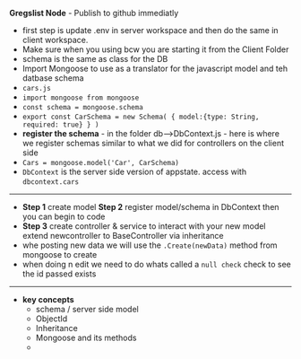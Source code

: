 **Gregslist Node** - Publish to github immediatly 
* first step is update .env in server workspace and then do the same in client workspace.
* Make sure when you using bcw you are starting it from the Client Folder
* schema is the same as class for the DB
* Import Mongoose to use as a translator for the javascript model and teh datbase schema
* `cars.js`
* `import mongoose from mongoose`
* `const schema = mongoose.schema`
* `export const CarSchema = new Schema(
  {
    model:{type: String, required: true}
  }
)`
* **register the schema** - in the folder db-->DbContext.js - here is where we register schemas similar to what we did for controllers on the client side
* `Cars = mongoose.model('Car', CarSchema)` 
* `DbContext` is the server side version of appstate. access with `dbcontext.cars`

* **

* **Step 1** create model **Step 2** register model/schema in DbContext then you can begin to code
* **Step 3** create controller & service to interact with your new model extend newcontroller to BaseController via inheritance
* whe posting new data we will use the `.Create(newData)` method from mongoose to create 
* when doing n edit we need to do whats called a `null check` check to see the id passed exists
* **
* **key concepts**
  * schema / server side model
  * ObjectId
  * Inheritance
  * Mongoose and its methods
  *  